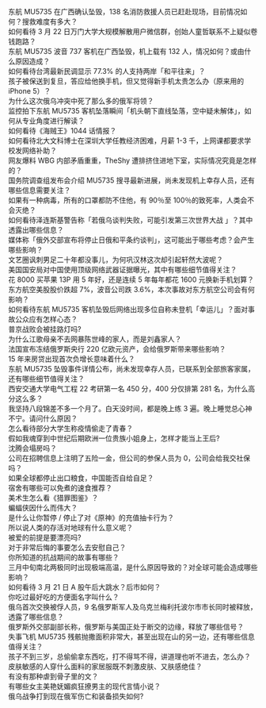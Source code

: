 东航 MU5735 在广西确认坠毁，138 名消防救援人员已赶赴现场，目前情况如何？搜救难度有多大？  
如何看待 3 月 22 日万门大学大规模解散用户微信群，创始人童哲联系不上疑似卷钱跑路？  
东航 MU5735 波音 737 客机在广西坠毁，机上载有 132 人，情况如何？或由什么原因造成？  
如何看待台湾最新民调显示 77.3% 的人支持两岸「和平往来」？  
孩子被保送到复旦，答应给他换手机，但又觉得新手机太贵怎么办（原来用的 iPhone 5）？  
为什么这次俄乌冲突中死了那么多的俄军将领？  
监控拍下东航 MU5735 客机坠落瞬间「机头朝下直线坠落，空中疑未解体」，如何从专业角度进行解读？  
如何看待《海贼王》1044 话情报？  
如何看待北大文科博士在深圳大学任教经济困难，月薪 1-3 千，上网课都要求学校发网络补助？  
网友爆料 WBG 内部矛盾重重，TheShy 遭排挤住进地下室，实际情况究竟是怎样的？  
国务院调查组发布会介绍 MU5735 搜寻最新进展，尚未发现机上幸存人员，还有哪些信息需要关注？  
如果有一种病毒，所有的口罩都防不住他，有 90％至 100％的致死率，人类会不会灭绝？  
如何看待泽连斯基警告称「若俄乌谈判失败，可能引发第三次世界大战 」？其中透露出哪些信息？  
媒体称「俄外交部宣布将停止日俄和平条约谈判」，这可能出于哪些考虑？会产生哪些影响？  
文艺圈讽刺男足二十年都没事儿，为何巩汉林这次却引起轩然大波呢？  
美国国安局对中国使用顶级网络武器证据曝光，其中有哪些细节值得关注？  
花 8000 买苹果 13P 用 5 年好，还是连续 5 年每年都花 1600 元换新手机划算？  
东方航空美股股价跌超 7%，波音公司跌 3.6%，本次事故对东方航空公司会有何影响？  
如何看待东航 MU5735 客机坠毁后网络出现多位自称未登机「幸运儿」？面对事故公众应有怎样心态？  
普京战败会被挂路灯吗?  
为什么江歌母亲不去网暴陈世峰的家人，而是刘鑫家人？  
法国宣布冻结俄罗斯央行 220 亿欧元资产，会给俄罗斯带来哪些影响？  
15 年来房贷出现首次负增长意味着什么？  
东航 MU5735 坠毁事件详情公布，尚未发现幸存人员，已联系到全部旅客家属，还有哪些细节值得关注？  
西安交通大学电气工程 22 考研第一名 450 分，400 分仅排第 281 名，为什么高分这么多？  
我坚持八段锦差不多一个月了。白天没时间，都是晚上练 3 遍。晚上睡觉总心神不宁。请问什么原因？  
怎么看待部分大学生称疫情偷走了青春？  
假如我魂穿到中世纪后期欧洲一位贵族小姐身上，怎样才能当上王后?  
沈腾会塌房吗？  
公司在招聘信息上注明了五险一金，但公司的参保人员为 0，公司会给我交社保吗？  
如果全球都停止出口粮食，中国能否自给自足？  
宿舍有哪些可以免煮的速食推荐？  
美术生怎么看《猎罪图鉴》？  
蝙蝠侠因什么而伟大？  
是什么让你暂停 / 停止了对《原神》的充值抽卡行为？  
所以说人类的存活对地球有什么意义呢？  
被爱的前提是要漂亮吗?  
对于非常后悔的事要怎么去安慰自己？  
你所知道的抗战期间的故事有哪些？  
三月中旬南北两极同时出现极端高温，是什么原因导致的？对全球可能会造成哪些影响？  
如何看待 3 月 21 日 A 股午后大跳水？后市如何？  
你吃过最好吃的方便面名字叫什么？  
俄乌首次交换被俘人员，9 名俄罗斯军人及乌克兰梅利托波尔市市长同时被释放，透露了哪些信息？  
俄罗斯外交部副部长称，俄罗斯与美国正处于断交的边缘，释放了哪些信号？  
失事飞机 MU5735 残骸抛撒面积非常大，甚至出现在山的另一边，还有哪些信息值得关注？  
孩子不到三岁，总偷偷拿东西吃，打不得骂不得，讲道理也听不进去，怎么办？  
皮肤敏感的人穿什么面料的家居服既不刺激皮肤、又肤感绝佳？  
有没有那种虐到骨子里的文？  
有哪些女主美艳妩媚疯狂撩男主的现代言情小说？  
俄乌战争打到现在俄军伤亡和装备损失如何?  
